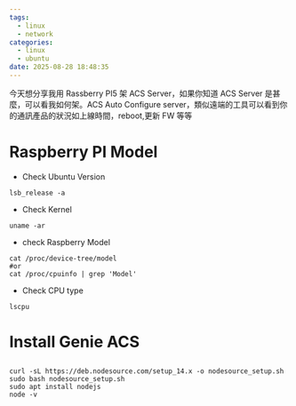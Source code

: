 ```yaml
---
tags:
  - linux
  - network
categories:
  - linux
  - ubuntu
date: 2025-08-28 18:48:35
---
```


今天想分享我用 Rassberry PI5 架 ACS Server，如果你知道 ACS Server 是甚麼，可以看我如何架。ACS Auto Configure server，類似遠端的工具可以看到你的通訊產品的狀況如上線時間，reboot,更新 FW 等等

# Raspberry PI Model

- Check Ubuntu Version

```
lsb_release -a
```

- Check Kernel

```
uname -ar
```

- check Raspberry Model

```
cat /proc/device-tree/model
#or
cat /proc/cpuinfo | grep 'Model'
```

- Check CPU type

```
lscpu
```

# Install Genie ACS

##

```
curl -sL https://deb.nodesource.com/setup_14.x -o nodesource_setup.sh
sudo bash nodesource_setup.sh
sudo apt install nodejs
node -v
```
